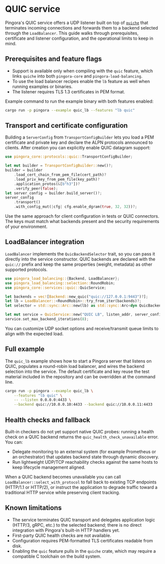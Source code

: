 # QUIC service

Pingora's QUIC service offers a UDP listener built on top of [`quiche`](https://github.com/cloudflare/quiche) that terminates
incoming connections and forwards them to a backend selected through the `LoadBalancer`. This guide walks through prerequisites,
certificate and listener configuration, and the operational limits to keep in mind.

## Prerequisites and feature flags

* Support is available only when compiling with the `quic` feature, which links `quiche` into both `pingora-core` and
  `pingora-load-balancing`.
* To use the load balancer recipes enable the `lb` feature as well when running examples or binaries.
* The listener requires TLS 1.3 certificates in PEM format.

Example command to run the example binary with both features enabled:

```bash
cargo run -p pingora --example quic_lb --features "lb quic"
```

## Transport and certificate configuration

Building a `ServerConfig` from `TransportConfigBuilder` lets you load a PEM certificate and private key and declare the ALPN
protocols announced to clients. After creation you can explicitly enable QUIC datagram support:

```rust
use pingora_core::protocols::quic::TransportConfigBuilder;

let mut builder = TransportConfigBuilder::new()?;
builder = builder
    .load_cert_chain_from_pem_file(cert_path)?
    .load_priv_key_from_pem_file(key_path)?
    .application_protos(&[b"h3"])?
    .verify_peer(false);
let server_config = builder.build_server()?;
server_config
    .transport()
    .with_config_mut(|cfg| cfg.enable_dgram(true, 32, 32))?;
```

Use the same approach for client configuration in tests or QUIC connectors. The keys must match what backends present and the
security requirements of your environment.

## LoadBalancer integration

`LoadBalancer` implements the `QuicBackendSelector` trait, so you can pass it directly into the service constructor. QUIC
backends are declared with the `quic://` prefix and keep the same properties (weight, metadata) as other supported protocols.

```rust
use pingora_load_balancing::{Backend, LoadBalancer};
use pingora_load_balancing::selection::RoundRobin;
use pingora_core::services::quic::QuicService;

let backends = vec![Backend::new_quic("quic://127.0.0.1:9443")?];
let lb = LoadBalancer::<RoundRobin>::try_from_iter(backends)?;
let selector = std::sync::Arc::new(lb) as std::sync::Arc<dyn QuicBackendSelector>;

let mut service = QuicService::new("QUIC LB", listen_addr, server_config, selector);
service.set_max_backend_iterations(8);
```

You can customize UDP socket options and receive/transmit queue limits to align with the expected load.

## Full example

The `quic_lb` example shows how to start a Pingora server that listens on QUIC, populates a round-robin load balancer, and wires
the backend selection into the service. The default certificate and key reuse the test material included in the repository and
can be overridden at the command line.

```bash
cargo run -p pingora --example quic_lb \
    --features "lb quic" \
    -- --listen 0.0.0.0:4433 \
    --backend quic://10.0.0.10:4433 --backend quic://10.0.0.11:4433
```

## Health checks and fallback

Built-in checkers do not yet support native QUIC probes: running a health check on a QUIC backend returns the
`quic_health_check_unavailable` error. You can:

* Delegate monitoring to an external system (for example Prometheus or an orchestrator) that updates backend state through
  dynamic discovery.
* Run lightweight UDP/TCP reachability checks against the same hosts to keep lifecycle management aligned.

When a QUIC backend becomes unavailable you can call `LoadBalancer::select_with_protocol` to fall back to existing TCP endpoints
(HTTP/1.1 or HTTP/2), or instruct the application to degrade traffic toward a traditional HTTP service while preserving client
tracking.

## Known limitations

* The service terminates QUIC transport and delegates application logic (HTTP/3, gRPC, etc.) to the selected backend; there is
  no direct integration with Pingora's built-in HTTP handlers yet.
* First-party QUIC health checks are not available.
* Configuration requires PEM-formatted TLS certificates readable from disk.
* Enabling the `quic` feature pulls in the `quiche` crate, which may require a compatible C toolchain on the build system.
